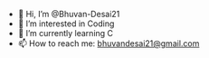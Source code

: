 - 👋 Hi, I’m @Bhuvan-Desai21
- 👀 I’m interested in Coding
- 🌱 I’m currently learning C
- 📫 How to reach me: bhuvandesai21@gmail.com

<!---
Bhuvan-Desai21/Bhuvan-Desai21 is a ✨ special ✨ repository because its `README.md` (this file) appears on your GitHub profile.
You can click the Preview link to take a look at your changes.
--->
